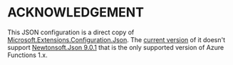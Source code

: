 # ACKNOWLEDGEMENT #

This JSON configuration is a direct copy of [Microsoft.Extensions.Configuration.Json](https://github.com/aspnet/Extensions/tree/master/src/Configuration/Config.Json). The [current version](https://www.nuget.org/packages/Microsoft.Extensions.Configuration.Json/2.1.1) of it doesn't support [Newtonsoft.Json 9.0.1](https://www.nuget.org/packages/Newtonsoft.Json/9.0.1) that is the only supported version of Azure Functions 1.x.
